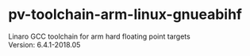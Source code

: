 # pv-toolchain-arm-linux-gnueabihf
Linaro GCC toolchain for arm hard floating point targets  
Version: 6.4.1-2018.05
